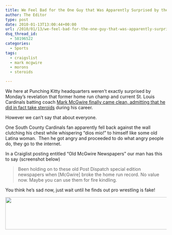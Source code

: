 ```yaml
---
title: We Feel Bad for the One Guy that Was Apparently Surprised by the Mark McGwire News
author: The Editor
type: post
date: 2010-01-13T13:00:44+00:00
url: /2010/01/13/we-feel-bad-for-the-one-guy-that-was-apparently-surprised-by-the-mark-mcgwire-news/
dsq_thread_id:
  - 58196522
categories:
  - Sports
tags:
  - craigslist
  - mark mcgwire
  - morons
  - steroids

---
```

We here at Punching Kitty headquarters weren&#8217;t exactly surprised by Monday&#8217;s revelation that former home run champ and current St. Louis Cardinals batting coach <a href="http://punchingkitty.com/2010/01/12/mcgwire-to-everyone-oh-those-steroids-yeah-i-took-those-sorry/" target="_blank">Mark McGwire finally came clean, admitting that he did in fact take steroids</a> during his career.

However we can&#8217;t say that about everyone.

One South County Cardinals fan apparently fell back against the wall clutching his chest while whispering &#8220;dios mio!&#8221; to himself like some old Latina woman.  Then he got angry and proceeded to do what angry people do, they go to the internet.

In a Craiglist posting entitled &#8220;Old McGwire Newspapers&#8221; our man has this to say (screenshot below)

> Been holding on to these old Post Dispatch special edition newspapers when [McGwire] broke the home run record. No value now. Maybe you can use them for fire kindling.

You think he&#8217;s sad now, just wait until he finds out pro wrestling is fake!

[<img class="aligncenter size-full wp-image-2862" title="Screen shot 2010-01-12 at 12.36.25 PM" src="http://punchingkitty.com/wp-content/uploads/2010/01/Screen-shot-2010-01-12-at-12.36.25-PM.png" alt="" width="600" height="101" srcset="http://media.punchingkitty.com/wordpress/2010/01/Screen-shot-2010-01-12-at-12.36.25-PM.png 600w, http://media.punchingkitty.com/wordpress/2010/01/Screen-shot-2010-01-12-at-12.36.25-PM-300x50.png 300w" sizes="(max-width: 600px) 100vw, 600px" />][1]

 [1]: http://punchingkitty.com/wp-content/uploads/2010/01/Screen-shot-2010-01-12-at-12.36.25-PM.png